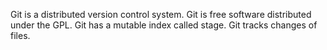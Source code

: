 Git is a distributed version control system.
Git is free software distributed under the GPL. 
Git has a mutable index called stage.
Git tracks changes of files.  
